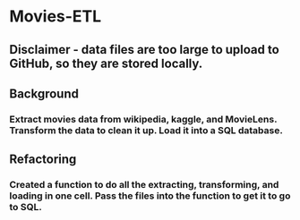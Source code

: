 # Movies-ETL
## Disclaimer - data files are too large to upload to GitHub, so they are stored locally.
## Background
### Extract movies data from wikipedia, kaggle, and MovieLens. Transform the data to clean it up. Load it into a SQL database.
## Refactoring
### Created a function to do all the extracting, transforming, and loading in one cell. Pass the files into the function to get it to go to SQL.
